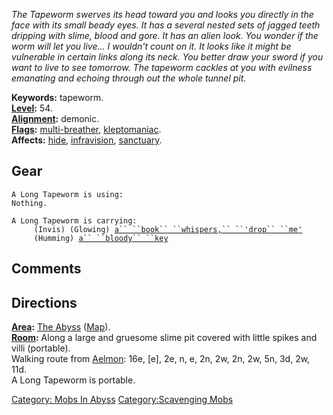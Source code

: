 *The Tapeworm swerves its head toward you and looks you directly in the
face with its small beady eyes. It has a several nested sets of jagged
teeth dripping with slime, blood and gore. It has an alien look. You
wonder if the worm will let you live... I wouldn't count on it. It looks
like it might be vulnerable in certain links along its neck. You better
draw your sword if you want to live to see tomorrow. The tapeworm
cackles at you with evilness emanating and echoing through out the whole
tunnel pit.*

**Keywords:** tapeworm.  
**[Level](Level "wikilink"):** 54.  
**[Alignment](Alignment "wikilink"):** demonic.  
**[Flags](:Category:_Mob_Types "wikilink"):**
[multi-breather](Breathing_Mobs "wikilink"),
[kleptomaniac](:Category:Scavenging_Mobs "wikilink").  
**Affects:** [hide](Hide "wikilink"),
[infravision](Infravision "wikilink"),
[sanctuary](Sanctuary "wikilink").  

## Gear

`A Long Tapeworm is using:`  
`Nothing.`

`A Long Tapeworm is carrying:`  
`     (Invis) (Glowing) `[`a`` ``book`` ``whispers,`` ``'drop`` ``me'`](Book_Whispers,_'Drop_Me' "wikilink")  
`     (Humming) `[`a`` ``bloody`` ``key`](Bloody_Key "wikilink")

## Comments

## Directions

**[Area](:Category:_Areas "wikilink"):** [The
Abyss](:Category:_Abyss "wikilink") ([Map](Abyss_Map "wikilink")).  
**[Room](:Category:_Rooms "wikilink"):** Along a large and gruesome
slime pit covered with little spikes and villi (portable).  
Walking route from [Aelmon](Aelmon "wikilink"): 16e, \[e\], 2e, n, e,
2n, 2w, 2n, 2w, 5n, 3d, 2w, 11d.  
A Long Tapeworm is portable.  

[Category: Mobs In Abyss](Category:_Mobs_In_Abyss "wikilink")
[Category:Scavenging Mobs](Category:Scavenging_Mobs "wikilink")
